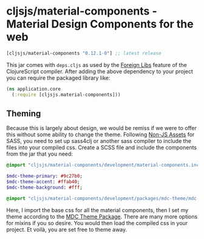 # cljsjs/material-components - Material Design Components for the web

[](dependency)
```clojure
[cljsjs/material-components "0.12.1-0"] ;; latest release
```
[](/dependency)

This jar comes with `deps.cljs` as used by the [Foreign Libs][flibs] feature
of the ClojureScript compiler. After adding the above dependency to your project
you can require the packaged library like:

```clojure
(ns application.core
  (:require [cljsjs.material-components]))
```

## Theming
Because this is largely about design, we would be remiss if we were to
offer this without some ability to change the theme.
Following [Non-JS Assets][nonjs] for SASS, you need to set up sass4clj or
another sass compiler to include the files into your compiled css. Create a SCSS
file and include the components from the jar that you need:

```sass
@import "cljsjs/material-components/development/material-components.inc";

$mdc-theme-primary: #9c27b0;
$mdc-theme-accent: #ffab40;
$mdc-theme-background: #fff;

@import "cljsjs/material-components/development/packages/mdc-theme/mdc-theme";
```

Here, I import the base css for all the material components, then I set my theme
according to the [MDC Theme Package][mdctheme]. There are many more options for
mixins if you so desire. You would then load the compiled css in your project.
Et voilà, you are set free to theme away.

[flibs]: https://github.com/clojure/clojurescript/wiki/Packaging-Foreign-Dependencies
[nonjs]: https://github.com/cljsjs/packages/wiki/Non-JS-Assets
[mdctheme]: https://github.com/material-components/material-components-web/tree/master/packages/mdc-theme
